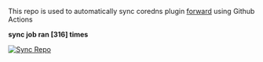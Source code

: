 This repo is used to automatically sync coredns plugin [forward](https://github.com/QZLin/forward) using Github Actions

**sync job ran [316] times**

[![Sync Repo](https://github.com/QZLin/coredns-extract/actions/workflows/sync.yaml/badge.svg)](https://github.com/QZLin/coredns-extract/actions/workflows/sync.yaml)
